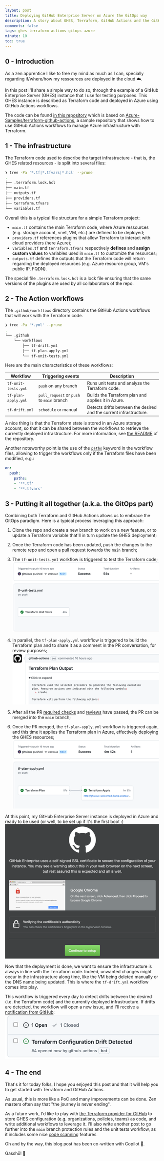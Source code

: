 ```yaml
---
layout: post
title: Deploying GitHub Enterprise Server on Azure the GitOps way
description: A story about GHES, Terraform, GitHub Actions and the GitOps' holy spirit
comments: false
tags: ghes terraform actions gitops azure
minute: 10
toc: true
---
```



## 0 - Introduction

As a zen apprentice I like to free my mind as much as I can, specially regarding if/where/how my ressources are deployed in the cloud ☁️.

In this post I'll share a simple way to do so, through the example of a GitHub Enterprise Server (GHES) instance that I use for testing purposes. This GHES instance is described as Terraform code and deployed in Azure using GitHub Actions workflows. 

The code can be found [in this repository](https://github.com/ghsioux-octodemo/deploy-ghes-azure-terraform/) which is based on [Azure-Samples/terraform-github-actions](https://github.com/Azure-Samples/terraform-github-actions/), a sample repository that shows how to use GitHub Actions workflows to manage Azure infrastructure with Terraform.

## 1 - The infrastructure
The Terraform code used to describe the target infrastructure - that is, the GHES related resources - is split into several files:

```zsh
❯ tree -Pa '*.tf|*.tfvars|*.hcl' --prune
.
├── .terraform.lock.hcl
├── main.tf
├── outputs.tf
├── providers.tf
├── terraform.tfvars
└── variables.tf
```
Overall this is a typical file structure for a simple Terraform project:
* `main.tf` contains the main Terraform code, where Azure ressources (e.g. storage account, vnet, VM, etc.) are defined to be deployed;
* `providers.tf` references plugins that allow Terraform to interact with cloud providers (here Azure);
* `variables.tf` and `terraform.tfvars` respectively **defines** and **assign custom values** to variables used in `main.tf` to customize the resources;
* `outputs.tf` defines the outputs that the Terraform code will return regarding the deployed resources (e.g. Azure resource group, VM's public IP, FQDN).

The special file `.terraform.lock.hcl` is a lock file ensuring that the same versions of the plugins are used by all collaborators of the repo.


## 2 - The Action workflows

The `.github/workflows` directory contains the GitHub Actions workflows that will work with the Terraform code.

```zsh
❯ tree -Pa '*.yml' --prune
.
└── .github
    └── workflows
        ├── tf-drift.yml
        ├── tf-plan-apply.yml
        └── tf-unit-tests.yml
```

Here are the main characteristics of these workflows:

| Workflow | Triggering events | Description |
|----------|-------|-------------|
| `tf-unit-tests.yml` | `push` on any branch | Runs unit tests and analyze the Terraform code. |
| `tf-plan-apply.yml` | `pull_request` or `push` to `main` branch| Builds the Terraform plan and applies it in Azure. |
| `tf-drift.yml` | `schedule` or manual | Detects drifts between the desired and the current infrastructure. |

A nice thing is that the Terraform state is stored in an Azure storage account, so that it can be shared between the workflows to retrieve the currently deployed infrastructure. For more information, see [the README](https://github.com/ghsioux-octodemo/deploy-ghes-azure-terraform/blob/main/README.md) of the repository.

Another noteworthy point is the use of the [`paths`](https://docs.github.com/en/actions/using-workflows/workflow-syntax-for-github-actions#onpushpull_requestpull_request_targetpathspaths-ignore) keyword in the workflow files, allowing to trigger the workflows only if the Terraform files have been modified, e.g.:

```yaml
on:
  push:
    paths:
    - '**.tf'
    - '**.tfvars' 
```

## 3 - Putting it all together (a.k.a. the GitOps part)

Combining both Terraform and GitHub Actions allows us to embrace the GitOps paradigm. Here is a typical process leveraging this approach:
1. Clone the repo and create a new branch to work on a new feature, or to update a Terraform variable that'll in turn update the GHES deployment;

2. Once the Terraform code has been updated, push the changes to the remote repo and open [a pull request](https://github.com/ghsioux-octodemo/deploy-ghes-azure-terraform/pull/2) towards the `main` branch;

3. The `tf-unit-tests.yml` workflow is triggered to test the Terraform code;
![the unit tests workflow](/assets/images/2023-01-03-ghes-azure-gitops/unit-tests.png "The unit tests workflow")

4. In parallel, the `tf-plan-apply.yml` workflow is triggered to build the Terraform plan and to share it as a comment in the PR conversation, for review purposes;
![the Terraform plan](/assets/images/2023-01-03-ghes-azure-gitops/terraform_plan.png "The Terraform plan")
5. After all the PR [required checks](https://docs.github.com/en/repositories/configuring-branches-and-merges-in-your-repository/defining-the-mergeability-of-pull-requests/about-protected-branches#require-status-checks-before-merging) and [reviews](https://docs.github.com/en/pull-requests/collaborating-with-pull-requests/reviewing-changes-in-pull-requests/approving-a-pull-request-with-required-reviews) have passed, the PR can be merged into the `main` branch;

6. Once the PR merged, the `tf-plan-apply.yml` workflow is triggered again, and this time it applies the Terraform plan in Azure, effectively deploying the GHES resources;
![the Terraform apply](/assets/images/2023-01-03-ghes-azure-gitops/tf-plan-apply-push.png "The Terraform apply")

At this point, my GitHub Enterprise Server instance is deployed in Azure and ready to be used (or well, to be set up if it's the first boot :)
![GHES first boot](/assets/images/2023-01-03-ghes-azure-gitops/ghes_first_boot.png "GHES first boot")

Now that the deployment is done, we want to ensure the infrastructure is always in line with the Terraform code.
Indeed, unwanted changes might occur in the infrastructure along time, like the VM being deleted manually or the DNS name being updated. This is where the `tf-drift.yml` workflow comes into play.

This workflow is triggered every day to detect drifts between the desired (i.e. the Terraform code) and the currently deployed infrastructure. If drifts are detected, the workflow will open a new issue, and I'll receive a [notification from GitHub](https://docs.github.com/en/account-and-profile/managing-subscriptions-and-notifications-on-github/setting-up-notifications/configuring-notifications#about-custom-notifications):
![the drift issue](/assets/images/2023-01-03-ghes-azure-gitops/drift.png "The drift issue")

## 4 - The end
That's it for today folks, I hope you enjoyed this post and that it will help you to get started with Terraform and GitHub Actions.

As usual, this is more like a PoC and many improvements can be done. Zen masters often say that "the journey is never ending".

As a future work, I'd like to play with [the Terraform provider for GitHub](https://registry.terraform.io/providers/integrations/github/latest/docs) to store GHES configuration (e.g. organizations, policies, teams) as code, and write additional workflows to leverage it. I'll also write another post to go further into the `main` branch protection rules and the unit tests workflow, as it includes some nice [code scanning](https://docs.github.com/en/code-security/code-scanning/automatically-scanning-your-code-for-vulnerabilities-and-errors/about-code-scanning) features.

Oh and by the way, this blog post has been co-written with Copilot 🤖. 

Gasshō! 🙏
